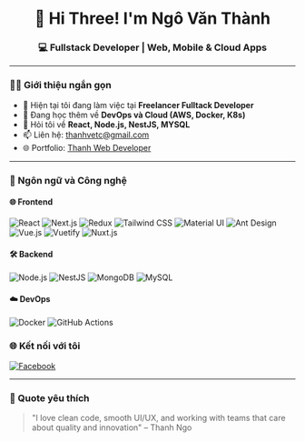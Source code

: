 <h1 align="center">👋 Hi Three! I'm Ngô Văn Thành</h1>
<h3 align="center">💻 Fullstack Developer | Web, Mobile & Cloud Apps</h3>

---

### 🧑‍💻 Giới thiệu ngắn gọn

- 🔭 Hiện tại tôi đang làm việc tại **Freelancer Fulltack Developer**
- 🌱 Đang học thêm về **DevOps và Cloud (AWS, Docker, K8s)**
- 💬 Hỏi tôi về **React, Node.js, NestJS, MYSQL**
- 📫 Liên hệ: thanhvetc@gmail.com
- 🌐 Portfolio: [Thanh Web Developer](https://thanhngo.vercel.app)

---

### 🚀 Ngôn ngữ và Công nghệ

#### 🌐 Frontend
![React](https://img.shields.io/badge/-React-61DAFB?logo=react&logoColor=white&style=flat)
![Next.js](https://img.shields.io/badge/-Next.js-000000?logo=next.js&logoColor=white&style=flat)
![Redux](https://img.shields.io/badge/-Redux-764ABC?logo=redux&logoColor=white&style=flat)
![Tailwind CSS](https://img.shields.io/badge/-Tailwind_CSS-38B2AC?logo=tailwind-css&logoColor=white&style=flat)
![Material UI](https://img.shields.io/badge/-MUI-007FFF?logo=mui&logoColor=white&style=flat)
![Ant Design](https://img.shields.io/badge/-Ant_Design-0170FE?logo=ant-design&logoColor=white&style=flat)
![Vue.js](https://img.shields.io/badge/-Vue.js-4FC08D?logo=vue.js&logoColor=white&style=flat)
![Vuetify](https://img.shields.io/badge/-Vuetify-1867C0?logo=vuetify&logoColor=white&style=flat)
![Nuxt.js](https://img.shields.io/badge/-Nuxt.js-00C58E?logo=nuxt.js&logoColor=white&style=flat)


#### 🛠️ Backend
![Node.js](https://img.shields.io/badge/-Node.js-339933?logo=node.js&logoColor=white&style=flat)
![NestJS](https://img.shields.io/badge/-NestJS-E0234E?logo=nestjs&logoColor=white&style=flat)
![MongoDB](https://img.shields.io/badge/-MongoDB-47A248?logo=mongodb&logoColor=white&style=flat)
![MySQL](https://img.shields.io/badge/-MySQL-4479A1?logo=mysql&logoColor=white&style=flat)


#### ☁️ DevOps
![Docker](https://img.shields.io/badge/-Docker-2496ED?logo=docker&logoColor=white&style=flat)
![GitHub Actions](https://img.shields.io/badge/-GitHub_Actions-2088FF?logo=github-actions&logoColor=white&style=flat)

<!---

### 📊 Kỹ năng (biểu đồ thống kê)

<!-- GitHub Readme Stats 
<p align="center">
  <img src="https://github-readme-stats.vercel.app/api/top-langs/?username=your-github-username&layout=compact&langs_count=6&theme=radical" />
  <img src="https://github-readme-stats.vercel.app/api?username=your-github-username&show_icons=true&theme=radical" />
</p>

 GitHub Streak Stats 
<p align="center">
  <img src="https://github-readme-streak-stats.herokuapp.com/?user=your-github-username&theme=radical" />
</p>

<!---
--
### 📁 Dự án nổi bật

- 🔗 [E-Commerce App](https://github.com/your-github-username/ecommerce-app)
- 🔗 [Blog API NestJS](https://github.com/your-github-username/blog-api)
- 🔗 [Next.js Portfolio](https://github.com/your-github-username/portfolio-nextjs)

--->

### 🌐 Kết nối với tôi
<!--[![LinkedIn](https://img.shields.io/badge/-LinkedIn-0A66C2?logo=linkedin&logoColor=white&style=flat)](https://www.linkedin.com/in/your-profile/)
[![Dev.to](https://img.shields.io/badge/-Dev.to-0A0A0A?logo=dev.to&logoColor=white&style=flat)](https://dev.to/your-profile) -->
[![Facebook](https://img.shields.io/badge/-Facebook-1877F2?logo=facebook&logoColor=white&style=flat)](https://www.facebook.com/van.thanh.282501/)

---

### 📝 Quote yêu thích
> "I love clean code, smooth UI/UX, and working with teams that care about quality and innovation" – Thanh Ngo

